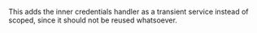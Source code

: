 This adds the inner credentials handler as a transient service instead of scoped, since it should not be reused whatsoever.